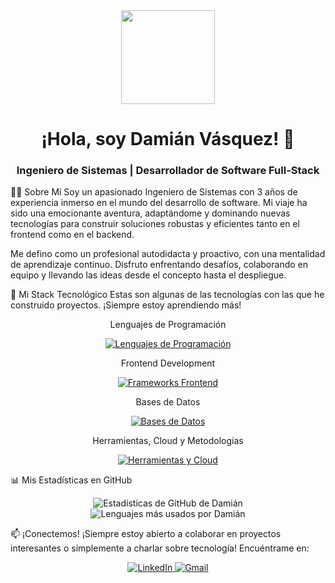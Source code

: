 <div align="center">
<img src="https://www.google.com/search?q=https://media.giphy.com/media/v1.Y2lkPTc5MGI3NjExb3hscjRpbjZ2YmN4cXRsa2M4bWJ2eGdrc3h3ZzBpb2VqZzVkaGk2eCZlcD12MV9pbnRlcm5hbF9naWZfYnlfaWQmY3Q9Zw/qgQUggACpCjo6i6a1v/giphy.gif" width="150">
<h1>
¡Hola, soy Damián Vásquez! 👋
</h1>
<h3>
Ingeniero de Sistemas | Desarrollador de Software Full-Stack
</h3>
</div>

👨‍💻 Sobre Mí
Soy un apasionado Ingeniero de Sistemas con 3 años de experiencia inmerso en el mundo del desarrollo de software. Mi viaje ha sido una emocionante aventura, adaptándome y dominando nuevas tecnologías para construir soluciones robustas y eficientes tanto en el frontend como en el backend.

Me defino como un profesional autodidacta y proactivo, con una mentalidad de aprendizaje continuo. Disfruto enfrentando desafíos, colaborando en equipo y llevando las ideas desde el concepto hasta el despliegue.

🚀 Mi Stack Tecnológico
Estas son algunas de las tecnologías con las que he construido proyectos. ¡Siempre estoy aprendiendo más!

<div align="center">

Lenguajes de Programación

<p>
<a href="https://www.google.com/search?q=https://skillicons.dev/icons%3Fi%3Dphp,javascript,typescript,python,cs,dart,cpp,java" target="_blank">
<img src="https://www.google.com/search?q=https://skillicons.dev/icons%3Fi%3Dphp,javascript,typescript,python,cs,dart,cpp,java%26theme%3Ddark" alt="Lenguajes de Programación"/>
</a>
</p>

Frontend Development

<p>
<a href="https://www.google.com/search?q=https://skillicons.dev/icons%3Fi%3Dreact,angular,vue,html,css" target="_blank">
<img src="https://www.google.com/search?q=https://skillicons.dev/icons%3Fi%3Dreact,angular,vue,html,css%26theme%3Ddark" alt="Frameworks Frontend"/>
</a>
</p>

Bases de Datos

<p>
<a href="https://www.google.com/search?q=https://skillicons.dev/icons%3Fi%3Dmysql,postgresql,sqlserver" target="_blank">
<img src="https://www.google.com/search?q=https://skillicons.dev/icons%3Fi%3Dmysql,postgresql,sqlserver%26theme%3Ddark" alt="Bases de Datos"/>
</a>
</p>

Herramientas, Cloud y Metodologías

<p>
<a href="https://www.google.com/search?q=https://skillicons.dev/icons%3Fi%3Dgit,github,bitbucket,gcp,linux,figma,postman,jira,trello" target="_blank">
<img src="https://www.google.com/search?q=https://skillicons.dev/icons%3Fi%3Dgit,github,bitbucket,gcp,linux,figma,postman,jira,trello%26theme%3Ddark" alt="Herramientas y Cloud"/>
</a>
</p>

</div>

📊 Mis Estadísticas en GitHub
<div align="center">
<!-- ¡No olvides cambiar TU_USUARIO_DE_GITHUB por tu nombre de usuario real! -->
<img src="https://www.google.com/search?q=https://github-readme-stats.vercel.app/api%3Fusername%3DTU_USUARIO_DE_GITHUB%26show_icons%3Dtrue%26theme%3Ddracula%26include_all_commits%3Dtrue%26count_private%3Dtrue" alt="Estadísticas de GitHub de Damián"/>
<br/>
<img src="https://www.google.com/search?q=https://github-readme-stats.vercel.app/api/top-langs/%3Fusername%3DTU_USUARIO_DE_GITHUB%26layout%3Dcompact%26langs_count%3D8%26theme%3Ddracula" alt="Lenguajes más usados por Damián"/>
</div>

📫 ¡Conectemos!
¡Siempre estoy abierto a colaborar en proyectos interesantes o simplemente a charlar sobre tecnología! Encuéntrame en:

<div align="center">
<!-- Reemplaza los enlaces con tus perfiles reales -->
<a href="https://www.google.com/search?q=https://linkedin.com/in/tu-perfil-de-linkedin" target="_blank">
<img src="https://www.google.com/search?q=https://img.shields.io/badge/LinkedIn-0077B5%3Fstyle%3Dfor-the-badge%26logo%3Dlinkedin%26logoColor%3Dwhite" alt="LinkedIn"/>
</a>
<a href="mailto:tu-correo@example.com">
<img src="https://img.shields.io/badge/Gmail-D14836?style=for-the-badge&logo=gmail&logoColor=white" alt="Gmail"/>
</a>
</div>

